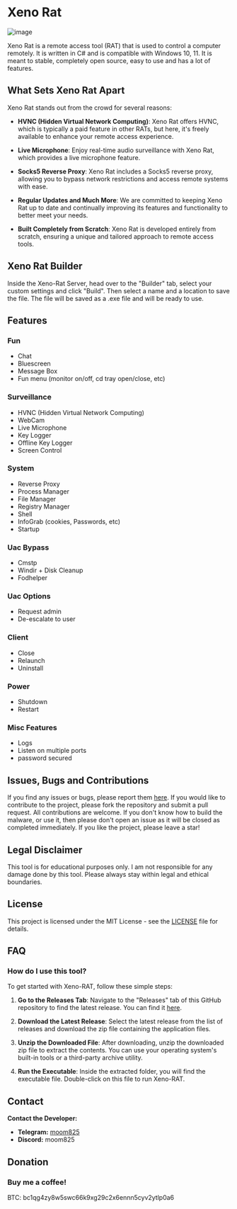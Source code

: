 # Xeno Rat

![image](https://github.com/user-attachments/assets/51724324-526d-49dc-9ea9-83a6923295fb)


Xeno Rat is a remote access tool (RAT) that is used to control a computer remotely. It is written in C# and is compatible with Windows 10, 11. It is meant to stable, completely open source, easy to use and has a lot of features.

</span>

## What Sets Xeno Rat Apart

Xeno Rat stands out from the crowd for several reasons:

- **HVNC (Hidden Virtual Network Computing)**: Xeno Rat offers HVNC, which is typically a paid feature in other RATs, but here, it's freely available to enhance your remote access experience.

- **Live Microphone**: Enjoy real-time audio surveillance with Xeno Rat, which provides a live microphone feature.

- **Socks5 Reverse Proxy**: Xeno Rat includes a Socks5 reverse proxy, allowing you to bypass network restrictions and access remote systems with ease.

- **Regular Updates and Much More**: We are committed to keeping Xeno Rat up to date and continually improving its features and functionality to better meet your needs.

- **Built Completely from Scratch**: Xeno Rat is developed entirely from scratch, ensuring a unique and tailored approach to remote access tools.

## Xeno Rat Builder

Inside the Xeno-Rat Server, head over to the "Builder" tab, select your custom settings and click "Build". Then select a name and a location to save the file. The file will be saved as a .exe file and will be ready to use.

## Features

### Fun

- Chat
- Bluescreen
- Message Box
- Fun menu (monitor on/off, cd tray open/close, etc)

### Surveillance

- HVNC (Hidden Virtual Network Computing)
- WebCam
- Live Microphone
- Key Logger
- Offline Key Logger
- Screen Control

### System

- Reverse Proxy
- Process Manager
- File Manager
- Registry Manager
- Shell
- InfoGrab (cookies, Passwords, etc)
- Startup

### Uac Bypass

- Cmstp
- Windir + Disk Cleanup
- Fodhelper

### Uac Options

- Request admin
- De-escalate to user

### Client

- Close
- Relaunch
- Uninstall

### Power

- Shutdown
- Restart

### Misc Features

- Logs
- Listen on multiple ports
- password secured

## Issues, Bugs and Contributions

If you find any issues or bugs, please report them [here](https://github.com/moom825/xeno-rat/issues). If you would like to contribute to the project, please fork the repository and submit a pull request. All contributions are welcome. If you don't know how to build the malware, or use it, then please don't open an issue as it will be closed as completed immediately.
If you like the project, please leave a star!

## Legal Disclaimer

This tool is for educational purposes only. I am not responsible for any damage done by this tool. Please always stay within legal and ethical boundaries.

## License

This project is licensed under the MIT License - see the [LICENSE](LICENSE) file for details.

## FAQ

### How do I use this tool?
To get started with Xeno-RAT, follow these simple steps:

1. **Go to the Releases Tab**: Navigate to the "Releases" tab of this GitHub repository to find the latest release. You can find it [here](https://github.com/moom825/xeno-rat/releases).

2. **Download the Latest Release**: Select the latest release from the list of releases and download the zip file containing the application files.

3. **Unzip the Downloaded File**: After downloading, unzip the downloaded zip file to extract the contents. You can use your operating system's built-in tools or a third-party archive utility.

4. **Run the Executable**: Inside the extracted folder, you will find the executable file. Double-click on this file to run Xeno-RAT.

## Contact

**Contact the Developer:**
- **Telegram:** [moom825](https://t.me/moom825)
- **Discord:** moom825

## Donation
### Buy me a coffee!
BTC: bc1qg4zy8w5swc66k9xg29c2x6ennn5cyv2ytlp0a6
